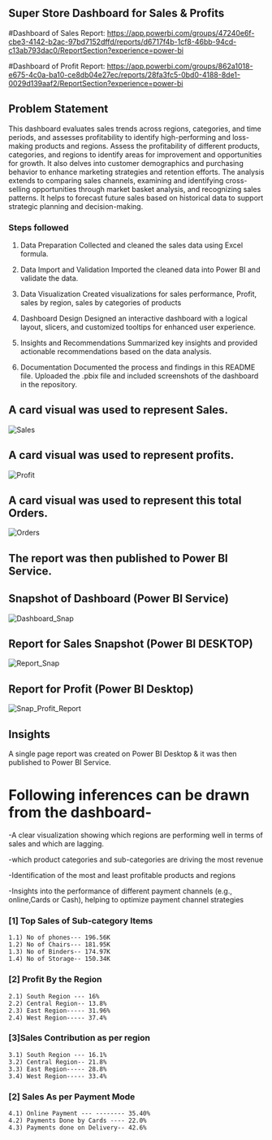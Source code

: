 ## Super Store Dashboard for Sales & Profits

#Dashboard of Sales Report: https://app.powerbi.com/groups/47240e6f-cbe3-4142-b2ac-97bd7152dffd/reports/d6717f4b-1cf8-46bb-94cd-c13ab793dac0/ReportSection?experience=power-bi

#Dashboard of Profit Report: https://app.powerbi.com/groups/862a1018-e675-4c0a-ba10-ce8db04e27ec/reports/28fa3fc5-0bd0-4188-8de1-0029d139aaf2/ReportSection?experience=power-bi

## Problem Statement

This dashboard evaluates sales trends across regions, categories, and time periods, and assesses profitability to identify high-performing and loss-making products and regions. Assess the profitability of different products, categories, and regions to identify areas for improvement and opportunities for growth. It also delves into customer demographics and purchasing behavior to enhance marketing strategies and retention efforts. The analysis extends to comparing sales channels, examining and identifying cross-selling opportunities through market basket analysis, and recognizing sales patterns. It helps to forecast future sales based on historical data to support strategic planning and decision-making.


### Steps followed 

1. Data Preparation
        Collected and cleaned the sales data using Excel formula.

2. Data Import and Validation
        Imported the cleaned data into Power BI and validate the data.

3. Data Visualization
        Created visualizations for sales performance, Profit, sales by region, sales by categories of products

4. Dashboard Design
        Designed an interactive dashboard with a logical layout, slicers, and customized tooltips for enhanced user experience.

5. Insights and Recommendations
        Summarized key insights and provided actionable recommendations based on the data analysis.

6. Documentation
        Documented the process and findings in this README file.
        Uploaded the .pbix file and included screenshots of the dashboard in the repository.
   
        
## A card visual was used to represent Sales.

![Sales](https://github.com/ImtyazAhamad/PowerBI_Project/assets/120785398/a7a84756-82f1-448c-8393-c7d329457c76)

 
 ## A card visual was used to represent profits.
  
![Profit](https://github.com/ImtyazAhamad/PowerBI_Project/assets/120785398/887a01a8-bcce-420e-bc1c-14cd6b6569d1)

    
 ## A card visual was used to represent this total Orders.
 
![Orders](https://github.com/ImtyazAhamad/PowerBI_Project/assets/120785398/2dd582ef-f91c-4d25-9a27-81067463cc8d)

 
 ## The report was then published to Power BI Service.

 ## Snapshot of Dashboard (Power BI Service)

![Dashboard_Snap](https://github.com/ImtyazAhamad/PowerBI_Project/assets/120785398/4b6587b3-d49d-434a-a1e1-b38b878295f7)

 
 ## Report for Sales Snapshot (Power BI DESKTOP)
 
![Report_Snap](https://github.com/ImtyazAhamad/PowerBI_Project/assets/120785398/b7f978cb-a386-4d06-8a63-8006a9447dc0)

 ## Report for Profit (Power BI Desktop)

 ![Snap_Profit_Report](https://github.com/ImtyazAhamad/PowerBI_Project/assets/120785398/3274d256-3960-434d-86e3-c22cdf782338)

 ## Insights

 A single page report was created on Power BI Desktop & it was then published to Power BI Service.

 # Following inferences can be drawn from the dashboard-


 -A clear visualization showing which regions are performing well in terms of sales and which are lagging. 

 -which product categories and sub-categories are driving the most revenue

 -Identification of the most and least profitable products and regions

 -Insights into the performance of different payment channels (e.g., online,Cards or Cash), helping to optimize payment channel strategies

           
### [1] Top Sales of Sub-category Items
    1.1) No of phones--- 196.56K
    1.2) No of Chairs--- 181.95K
    1.3) No of Binders-- 174.97K
    1.4) No of Storage-- 150.34K

### [2] Profit By the Region
    2.1) South Region --- 16%
    2.2) Central Region-- 13.8%
    2.3) East Region----- 31.96%
    2.4) West Region----- 37.4%
  
### [3]Sales Contribution as per region
    3.1) South Region --- 16.1%
    3.2) Central Region-- 21.8%
    3.3) East Region----- 28.8%
    3.4) West Region----- 33.4%

### [2] Sales As per Payment Mode
    4.1) Online Payment --- -------- 35.40%
    4.2) Payments Done by Cards ---- 22.0%
    4.3) Payments done on Delivery-- 42.6% 
 

